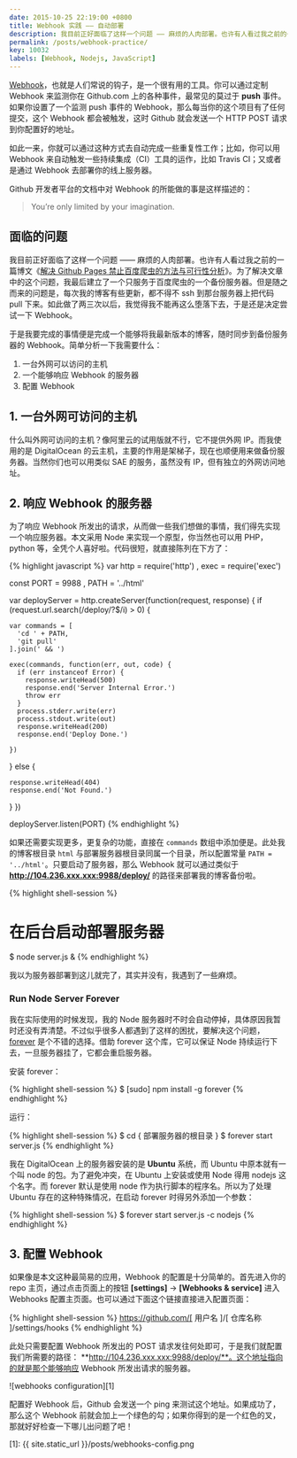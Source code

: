 ```yaml
---
date: 2015-10-25 22:19:00 +0800
title: Webhook 实践 —— 自动部署
description: 我目前正好面临了这样一个问题 —— 麻烦的人肉部署。也许有人看过我之前的一篇博文《解决 Github Pages 禁止百度爬虫的方法与可行性分析》。为了解决文章中的这个问题，我最后建立了一个只服务于百度爬虫的一个备份服务器。但是随之而来的问题是，每次我的博客有些更新，都不得不 ssh 到那台服务器上把代码 pull 下来。如此做了两三次以后，我觉得我不能再这么堕落下去，于是还是决定尝试一下 Webhook。
permalink: /posts/webhook-practice/
key: 10032
labels: [Webhook, Nodejs, JavaScript]
---
```


[Webhook](https://developer.github.com/webhooks/)，也就是人们常说的钩子，是一个很有用的工具。你可以通过定制 Webhook 来监测你在 Github.com 上的各种事件，最常见的莫过于 **push** 事件。如果你设置了一个监测 push 事件的 Webhook，那么每当你的这个项目有了任何提交，这个 Webhook 都会被触发，这时 Github 就会发送一个 HTTP POST 请求到你配置好的地址。

如此一来，你就可以通过这种方式去自动完成一些重复性工作；比如，你可以用 Webhook 来自动触发一些持续集成（CI）工具的运作，比如 Travis CI；又或者是通过 Webhook 去部署你的线上服务器。

Github 开发者平台的文档中对 Webhook 的所能做的事是这样描述的：

> You’re only limited by your imagination.

## 面临的问题

我目前正好面临了这样一个问题 —— 麻烦的人肉部署。也许有人看过我之前的一篇博文《[解决 Github Pages 禁止百度爬虫的方法与可行性分析](http://jerryzou.com/posts/feasibility-of-allowing-baiduSpider-for-Github-Pages/)》。为了解决文章中的这个问题，我最后建立了一个只服务于百度爬虫的一个备份服务器。但是随之而来的问题是，每次我的博客有些更新，都不得不 ssh 到那台服务器上把代码 pull 下来。如此做了两三次以后，我觉得我不能再这么堕落下去，于是还是决定尝试一下 Webhook。

于是我要完成的事情便是完成一个能够将我最新版本的博客，随时同步到备份服务器的 Webhook。简单分析一下我需要什么：

1. 一台外网可以访问的主机
2. 一个能够响应 Webhook 的服务器
3. 配置 Webhook

## 1. 一台外网可访问的主机

什么叫外网可访问的主机？像阿里云的试用版就不行，它不提供外网 IP。而我使用的是 DigitalOcean 的云主机，主要的作用是架梯子，现在也顺便用来做备份服务器。当然你们也可以用类似 SAE 的服务，虽然没有 IP，但有独立的外网访问地址。

## 2. 响应 Webhook 的服务器

为了响应 Webhook 所发出的请求，从而做一些我们想做的事情，我们得先实现一个响应服务器。本文采用 Node 来实现一个原型，你当然也可以用 PHP，python 等，全凭个人喜好啦。代码很短，就直接陈列在下方了：

{% highlight javascript %}
var http = require('http')
  , exec = require('exec')

const PORT = 9988
  , PATH = '../html'

var deployServer = http.createServer(function(request, response) {
  if (request.url.search(/deploy\/?$/i) > 0) {

    var commands = [
      'cd ' + PATH,
      'git pull'
    ].join(' && ')

    exec(commands, function(err, out, code) {
      if (err instanceof Error) {
        response.writeHead(500)
        response.end('Server Internal Error.')
        throw err
      }
      process.stderr.write(err)
      process.stdout.write(out)
      response.writeHead(200)
      response.end('Deploy Done.')

    })

  } else {

    response.writeHead(404)
    response.end('Not Found.')

  }
})

deployServer.listen(PORT)
{% endhighlight %}

如果还需要实现更多，更复杂的功能，直接在 `commands` 数组中添加便是。此处我的博客根目录 `html` 与部署服务器根目录同属一个目录，所以配置常量 `PATH = '../html'`。只要启动了服务器，那么 Webhook 就可以通过类似于 **http://104.236.xxx.xxx:9988/deploy/** 的路径来部署我的博客备份啦。

{% highlight shell-session %}
# 在后台启动部署服务器
$ node server.js &
{% endhighlight %}

我以为服务器部署到这儿就完了，其实并没有，我遇到了一些麻烦。

### Run Node Server Forever
 
我在实际使用的时候发现，我的 Node 服务器时不时会自动停掉，具体原因我暂时还没有弄清楚。不过似乎很多人都遇到了这样的困扰，要解决这个问题，[forever](https://github.com/foreverjs/forever) 是个不错的选择。借助 forever 这个库，它可以保证 Node 持续运行下去，一旦服务器挂了，它都会重启服务器。

安装 forever：

{% highlight shell-session %}
$ [sudo] npm install -g forever
{% endhighlight %}

运行：

{% highlight shell-session %}
$ cd { 部署服务器的根目录 }
$ forever start server.js
{% endhighlight %}

我在 DigitalOcean 上的服务器安装的是 **Ubuntu** 系统，而 Ubuntu 中原本就有一个叫 node 的包。为了避免冲突，在 Ubuntu 上安装或使用 Node 得用 nodejs 这个名字。而 forever 默认是使用 node 作为执行脚本的程序名。所以为了处理 Ubuntu 存在的这种特殊情况，在启动 forever 时得另外添加一个参数：

{% highlight shell-session %}
$ forever start server.js -c nodejs
{% endhighlight %}

## 3. 配置 Webhook

如果像是本文这种最简易的应用，Webhook 的配置是十分简单的。首先进入你的 repo 主页，通过点击页面上的按钮 **[settings]** -> **[Webhooks & service]** 进入 Webhooks 配置主页面。也可以通过下面这个链接直接进入配置页面：

{% highlight shell-session %}
https://github.com/[ 用户名 ]/[ 仓库名称 ]/settings/hooks
{% endhighlight %}

此处只需要配置 Webhook 所发出的 POST 请求发往何处即可，于是我们就配置我们所需要的路径： **http://104.236.xxx.xxx:9988/deploy/**。这个地址指向的就是那个能够响应 Webhook 所发出请求的服务器。

![webhooks configuration][1]

配置好 Webhook 后，Github 会发送一个 ping 来测试这个地址。如果成功了，那么这个 Webhook 前就会加上一个绿色的勾；如果你得到的是一个红色的叉，那就好好检查一下哪儿出问题了吧！ 


[1]: {{ site.static_url }}/posts/webhooks-config.png